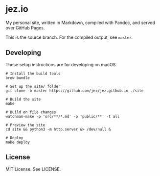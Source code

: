 # jez.io

My personal site, written in Markdown, compiled with Pandoc, and served over
GitHub Pages.

This is the source branch. For the compiled output, see `master`.

## Developing

These setup instructions are for developing on macOS.

```shell
# Install the build tools
brew bundle

# Set up the site/ folder
git clone -b master https://github.com/jez/jez.github.io ./site

# Build the site
make

# Build on file changes
watchman-make -p 'src/**/*.md' -p 'public/**' -t all

# Preview the site
cd site && python3 -m http.server &> /dev/null &

# Deploy
make deploy
```

## License

MIT License. See LICENSE.
